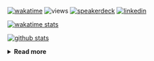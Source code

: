 [![wakatime](https://wakatime.com/badge/user/ddf27f94-292a-4343-b7eb-1143a4c6cf87.svg)](https://wakatime.com/@ddf27f94-292a-4343-b7eb-1143a4c6cf87)
![views](https://komarev.com/ghpvc/?username=chck&color=blueviolet)
[![speakerdeck](https://img.shields.io/badge/Speaker_Deck-chck-8a2be2?style=flat-square&logo=speaker-deck)](https://speakerdeck.com/chck)
[![linkedin](https://img.shields.io/badge/LinkedIn-chck-8a2be2?style=flat-square&logo=linkedin)](https://www.linkedin.com/in/chck/)

[![wakatime stats](https://github-readme-stats-nine-umber-51.vercel.app/api/wakatime?username=chck&layout=compact&count_private=true&hide_title=true&hide=Other&theme=buefy&langs_count=14)](https://wakatime.com/@chck?rank=me)

[![github stats](https://github-readme-stats-nine-umber-51.vercel.app/api?username=chck&count_private=true&show_icons=true&hide_title=true&theme=buefy)](https://github.com/anuraghazra/github-readme-stats)

<details>
  <summary><b>Read more</b></summary>
  <br>

  <!--START_SECTION:waka-->
**🐱 My GitHub Data** 

> 📦 147.4 kB Used in GitHub's Storage 
 > 
> 🏆 888 Contributions in the Year 2025
 > 
> 💼 Opted to Hire
 > 
> 📜 133 Public Repositories 
 > 
> 🔑 24 Private Repositories 
 > 
**I'm an Early 🐤** 

```text
🌞 Morning                1980 commits        █████░░░░░░░░░░░░░░░░░░░░   20.12 % 
🌆 Daytime                2942 commits        ███████░░░░░░░░░░░░░░░░░░   29.90 % 
🌃 Evening                2586 commits        ███████░░░░░░░░░░░░░░░░░░   26.28 % 
🌙 Night                  2331 commits        ██████░░░░░░░░░░░░░░░░░░░   23.69 % 
```
📅 **I'm Most Productive on Thursday** 

```text
Monday                   1576 commits        ████░░░░░░░░░░░░░░░░░░░░░   16.02 % 
Tuesday                  1748 commits        ████░░░░░░░░░░░░░░░░░░░░░   17.77 % 
Wednesday                1946 commits        █████░░░░░░░░░░░░░░░░░░░░   19.78 % 
Thursday                 2112 commits        █████░░░░░░░░░░░░░░░░░░░░   21.47 % 
Friday                   1108 commits        ███░░░░░░░░░░░░░░░░░░░░░░   11.26 % 
Saturday                 594 commits         ██░░░░░░░░░░░░░░░░░░░░░░░   06.04 % 
Sunday                   755 commits         ██░░░░░░░░░░░░░░░░░░░░░░░   07.67 % 
```


📊 **This Week I Spent My Time On** 

```text
💬 Programming Languages: 
Other                    14 hrs 46 mins      █████████████████░░░░░░░░   66.45 % 
Rust                     3 hrs 15 mins       ████░░░░░░░░░░░░░░░░░░░░░   14.64 % 
Markdown                 2 hrs 7 mins        ██░░░░░░░░░░░░░░░░░░░░░░░   09.54 % 
TOML                     53 mins             █░░░░░░░░░░░░░░░░░░░░░░░░   04.01 % 
YAML                     20 mins             ░░░░░░░░░░░░░░░░░░░░░░░░░   01.54 % 

🔥 Editors: 
Chrome                   16 hrs 47 mins      ███████████████████░░░░░░   75.52 % 
RustRover                3 hrs 12 mins       ████░░░░░░░░░░░░░░░░░░░░░   14.44 % 
Obsidian                 1 hr 23 mins        ██░░░░░░░░░░░░░░░░░░░░░░░   06.29 % 
Neovim                   50 mins             █░░░░░░░░░░░░░░░░░░░░░░░░   03.75 % 
```

**I Mostly Code in Python** 

```text
Python                   48 repos            ████████░░░░░░░░░░░░░░░░░   33.80 % 
Jupyter Notebook         19 repos            ███░░░░░░░░░░░░░░░░░░░░░░   13.38 % 
Ruby                     11 repos            ██░░░░░░░░░░░░░░░░░░░░░░░   07.75 % 
TypeScript               7 repos             █░░░░░░░░░░░░░░░░░░░░░░░░   04.93 % 
HCL                      5 repos             █░░░░░░░░░░░░░░░░░░░░░░░░   03.52 % 
```



**Timeline**

![Lines of Code chart](https://raw.githubusercontent.com/chck/chck/main/assets/bar_graph.png)


 Last Updated on 2025-10-24 02:01 UTC
<!--END_SECTION:waka-->
</details>

